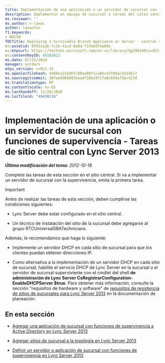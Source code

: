 ```yaml
---
title: Implementación de una aplicación o un servidor de sucursal con funciones de supervivencia - Tareas de sitio central
description: Implementar un equipo de sucursal o tareas del sitio central de servidor.
ms.reviewer: ''
ms.author: v-lanac
author: lanachin
f1.keywords:
- NOCSH
TOCTitle: Deploying a Survivable Branch Appliance or Server - central site tasks
ms:assetid: 0f631a36-fc2e-41cd-8a0d-f27e84f4a89e
ms:mtpsurl: https://technet.microsoft.com/en-us/library/Gg398189(v=OCS.15)
ms:contentKeyID: 48183422
ms.date: 07/23/2014
manager: serdars
mtps_version: v=OCS.15
ms.openlocfilehash: 4460ea215d6fc80ee89f1ca9bc42f08ac5d14617
ms.sourcegitcommit: 36fee89bb887bea4f18b19f17a8c69daf5bc423d
ms.translationtype: MT
ms.contentlocale: es-ES
ms.lasthandoff: 11/26/2020
ms.locfileid: "49430136"
---
```

# <a name="deploying-a-survivable-branch-appliance-or-server-with-lync-server-2013---central-site-tasks"></a>Implementación de una aplicación o un servidor de sucursal con funciones de supervivencia - Tareas de sitio central con Lync Server 2013

<div data-xmlns="http://www.w3.org/1999/xhtml">

<div class="topic" data-xmlns="http://www.w3.org/1999/xhtml" data-msxsl="urn:schemas-microsoft-com:xslt" data-cs="https://msdn.microsoft.com/">

<div data-asp="https://msdn2.microsoft.com/asp">



</div>

<div id="mainSection">

<div id="mainBody">

<span> </span>

_**Última modificación del tema:** 2012-10-18_

Complete las tareas de esta sección en el sitio central. Si va a implementar un servidor de sucursal con la supervivencia, omita la primera tarea.

<div>


> [!IMPORTANT]
> Antes de realizar las tareas de esta sección, deben cumplirse las condiciones siguientes: 
> <UL>
> <LI>
> <P>Lync Server debe estar configurado en el sitio central.</P>
> <LI>
> <P>Un técnico de instalación del sitio de la sucursal debe agregarse al grupo RTCUniversalSBATechnicians.</P></LI></UL>Además, le recomendamos que haga lo siguiente:
> <UL>
> <LI>
> <P>Implemente un servidor DHCP en cada sitio de sucursal para que los clientes puedan obtener direcciones IP.</P>
> <LI>
> <P>Como alternativa a la implementación de un servidor DHCP en cada sitio de sucursal, habilite el servicio DHCP de Lync Server en la sucursal o el servidor de sucursal superviviente con el cmdlet del shell <STRONG>de administración de Lync Server CsRegistrarConfiguration-EnableDHCPServer $true</STRONG>. Para obtener más información, consulte la sección "requisitos de hardware y software" de <A href="lync-server-2013-branch-site-resiliency-requirements.md">requisitos de resistencia de sitios de sucursales para Lync Server 2013</A> en la documentación de planeación.</P></LI></UL>



</div>

<div>

## <a name="in-this-section"></a>En esta sección

  - [Agregar una aplicación de sucursal con funciones de supervivencia a Active Directory en Lync Server 2013](lync-server-2013-add-a-survivable-branch-appliance-to-active-directory.md)

  - [Agregar sitios de sucursal a la topología en Lync Server 2013](lync-server-2013-add-branch-sites-to-your-topology.md)

  - [Definir un servidor o aplicación de sucursal con funciones de supervivencia en Lync Server 2013](lync-server-2013-define-a-survivable-branch-appliance-or-server.md)

</div>

</div>

<span> </span>

</div>

</div>

</div>

